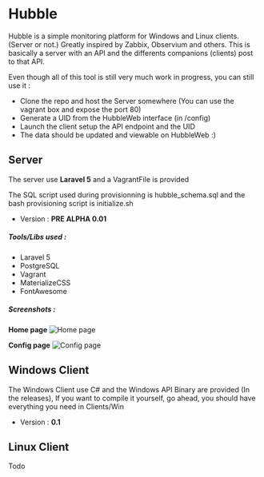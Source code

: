 # Hubble

Hubble is a simple monitoring platform for Windows and Linux clients. (Server or not.) Greatly inspired by Zabbix, Observium and others.
This is basically a server with an API and the differents companions (clients) post to that API. 

Even though all of this tool is still very much work in progress, you can still use it : 
- Clone the repo and host the Server somewhere (You can use the vagrant box and expose the port 80)
- Generate a UID from the HubbleWeb interface (in /config)
- Launch the client setup the API endpoint and the UID
- The data should be updated and viewable on HubbleWeb :)

## Server
The server use **Laravel 5** and a VagrantFile is provided

The SQL script used during provisionning is hubble_schema.sql and the bash provisioning script is initialize.sh
- Version : **PRE ALPHA 0.01**

##### Tools/Libs used :
- Laravel 5
- PostgreSQL
- Vagrant
- MaterializeCSS
- FontAwesome

##### Screenshots : 

**Home page**
![Home page](http://i.imgur.com/0YMDiCj.png)

**Config page**
![Config page](http://i.imgur.com/ka5eAJz.png)

## Windows Client
The Windows Client use C# and the Windows API
Binary are provided (In the releases), If you want to compile it yourself, go ahead, you should have everything you need in Clients/Win
- Version : **0.1**

## Linux Client
Todo
